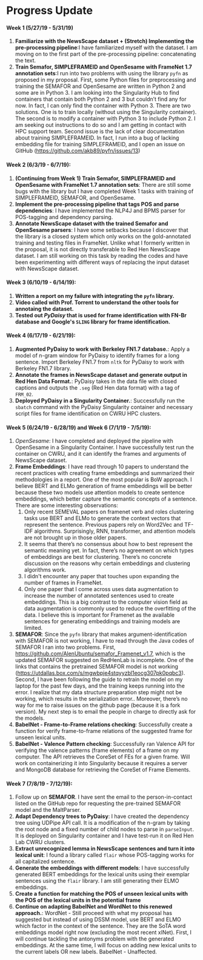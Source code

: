 # Progress Update

#### Week 1 (5/27/19 - 5/31/19)
1. **Familiarize with the NewsScape dataset + (Stretch) Implementing the pre-processing pipeline**:I have familiarized myself with the dataset. I am moving on to the first part of the pre-processing pipeline: concatenating the text.
2. **Train Semafor, SIMPLEFRAMEID and OpenSesame with FrameNet 1.7 annotation sets**:I run into two problems with using the library `pyfn` as proposed in my proposal. First, some Python files for preprocessing and training the SEMAFOR and OpenSesame are written in Python 2 and some are in Python 3. I am looking into the Singularity Hub to find containers that contain both Python 2 and 3 but couldn’t find any for now. In fact, I can only find the container with Python 3. There are two solutions. One is to train locally (without using the Singularity container). The second is to modify a container with Python 3 to include Python 2. I am seeking out instructions to do so and I am getting in contact with HPC support team. Second issue is the lack of clear documentation about training SIMPLEFRAMEID. In fact, I run into a bug of lacking embedding file for training SIMPLEFRAMEID, and I open an issue on GitHub (https://github.com/akb89/pyfn/issues/13)

#### Week 2 (6/3/19 - 6/7/19):
1. **(Continuing from Week 1) Train Semafor, SIMPLEFRAMEID and OpenSesame with FrameNet 1.7 annotation sets**: There are still some bugs with the library but I have completed Week 1 tasks with training of SIMPLEFRAMEID, SEMAFOR, and OpenSesame.
2. **Implement the pre-processing pipeline that tags POS and parse dependencies**: I have implemented the NLP4J and BPMS parser for POS-tagging and dependency parsing.
3. **Annotate NewsScape dataset with the trained Semafor and OpenSesame parsers**: I have some setbacks because I discover that the library is a closed system which only works on the gold-annotated training and testing files in FrameNet. Unlike what I formerly written in the proposal, it is not directly transferable to Red Hen NewsScape dataset. I am still working on this task by reading the codes and have been experimenting with different ways of replacing the input dataset with NewsScape dataset.

#### Week 3 (6/10/19 - 6/14/19):
1. **Written a report on my failure with integrating the `pyfn` library.**
2. **Video called with Prof. Torrent to understand the other tools for annotaing the dataset.**
3. **Tested out *PyDaisy* that is used for frame identification with FN-Br database and Google's `SLING` library for frame identification.**

#### Week 4 (6/17/19 - 6/21/19):
1. **Augmented PyDaisy to work with Berkeley FN1.7 database.**: Apply a model of n-gram window for PyDaisy to identify frames for a long sentence. Import Berkeley FN1.7 from `nltk` for PyDaisy to work with Berkeley FN1.7 library.
2. **Annotate the frames in NewsScape dataset and generate output in Red Hen Data Format.**: PyDaisy takes in the data file with closed captions and outputs the `.seg` (Red Hen data format) with a tag of `FRM_02`.
3. **Deployed PyDaisy in a Singularity Container.**: Successfully run the `sbatch` command with the PyDaisy Singularity container and necessary script files for frame identification on CWRU HPC clusters.

#### Week 5 (6/24/19 - 6/28/19) and Week 6 (7/1/19 - 7/5/19):
1. *OpenSesame*: I have completed and deployed the pipeline with OpenSesame in a Singularity Container. I have successfully test run the container on CWRU, and it can identify the frames and arguments of NewsScape dataset.
2. **Frame Embeddings**: I have read through 10 papers to understand the recent practices with creating frame embeddings and summarized their methodologies in a report. One of the most popular is BoW approach. I believe BERT and ELMo generation of frame embeddings will be better because these two models use attention models to create sentence embeddings, which better capture the semantic concepts of a sentence. </br>
There are some interesting observations:
    1. Only recent SEMEVAL papers on framenet verb and roles clustering tasks use BERT and ELMo to generate the context vectors that represent the sentence. Previous papers rely on Word2Vec and TF-IDF algorithms. Surprisingly, RNN, transformer, and attention models are not brought up in those older papers.
    2. It seems that there’s no consensus about how to best represent the semantic meaning yet. In fact, there’s no agreement on which types of embeddings are best for clustering. There’s no concrete discussion on the reasons why certain embeddings and clustering algorithms work.
    3. I didn't encounter any paper that touches upon expanding the number of frames in FrameNet.
    4. Only one paper that I come across uses data augmentation to increase the number of annotated sentences used to create embeddings. This is a big contrast to the computer vision field as data augmentation is commonly used to reduce the overfitting of the data. I believe this is important for Framenet as the available sentences for generating embeddings and training models are limited.
3. **SEMAFOR**: Since the `pyfn` library that makes argument-identification with SEMAFOR is not working, I have to read through the Java codes of SEMAFOR I ran into two problems. First, https://github.com/AlenUbuntu/semafor_Framenet_v1.7, which is the updated SEMAFOR suggested on RedHenLab is incomplete. One of the links that contains the pretrained SEMAFOR model is not working (https://utdallas.box.com/s/mgwbpje4stqyyzbl1eocg307pk0pqbc3). Second, I have been following the guide to retrain the model on my laptop for the past few days, and the training keeps running into the error. I realize that my data structure preparation step might not be working, which results in the serialization error.. Moreover, there’s no way for me to raise issues on the github page (because it is a fork version). My next step is to email the people in charge to directly ask for the models.
4. **BabelNet - Frame-to-Frame relations checking**: Successfully create a function for verify frame-to-frame relations of the suggested frame for unseen lexical units.
5. **BabelNet - Valence Pattern checking**: Successfully ran Valence API for verifying the valence patterns (frame elements) of a frame on my computer. The API retrieves the CoreSet of FEs for a given frame. Will work on containerizing it into Singularity because it requires a server and MongoDB database for retrieving the CoreSet of Frame Elements.

#### Week 7 (7/8/19 - 7/12/19):
1. Follow up on **SEMAFOR**. I have sent the email to the person-in-contact listed on the GitHub repo for requesting the pre-trained SEMAFOR model and the MaltParser. 
2. **Adapt Dependency trees to PyDaisy**: I have created the dependency tree using UDPipe API call. It is a modification of the n-gram by taking the root node and a fixed number of child nodes to parse in `parseInput`. It is deployed on Singularity container and I have test-run it on Red Hen Lab CWRU clusters.
3. **Extract unrecognized lemma in NewsScape sentences and turn it into lexical unit**: I found a library called `flair` whose POS-tagging works for all capitalized sentence.
4. **Generate the embeddings with different models**: I have successfully generated BERT embeddings for the lexical units using their exemplar sentences using the `flair` library. I am still generating their ELMO embeddings. 
5. **Create a function for matching the POS of unseen lexical units with the POS of the lexical units in the potential frame**
6. **Continue on adapting BabelNet and WordNet to this renewed approach.**: WordNet - Still proceed with what my proposal has suggested but instead of using DSSM model, use BERT and ELMO which factor in the context of the sentence. They are the SoTA word embeddings model right now (excluding the most recent xlNet). First, I will continue tackling the antonyms problem with the generated embeddings. At the same time,  I will focus on adding new lexical units to the current labels OR new labels. BabelNet - Unaffected.
